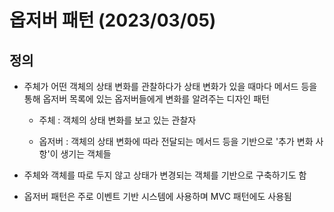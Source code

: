 # 옵저버 패턴 (2023/03/05)

## 정의

- 주체가 어떤 객체의 상태 변화를 관찰하다가 상태 변화가 있을 때마다 메서드 등을 통해 옵저버 목록에 있는 옵저버들에게 변화를 알려주는 디자인 패턴
  
  - 주체 : 객체의 상태 변화를 보고 있는 관찰자
  
  - 옵저버 : 객체의 상태 변화에 따라 전달되는 메서드 등을 기반으로 '추가 변화 사항'이 생기는 객체들

- 주체와 객체를 따로 두지 않고 상태가 변경되는 객체를 기반으로 구축하기도 함

- 옵저버 패턴은 주로 이벤트 기반 시스템에 사용하며 MVC 패턴에도 사용됨

